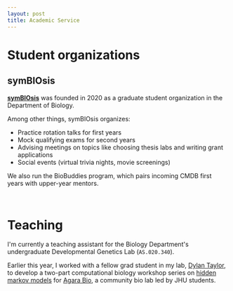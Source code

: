 ```yaml
---
layout: post
title: Academic Service
---
```


# Student organizations

## symBIOsis

**[symBIOsis](https://sites.krieger.jhu.edu/symbiosis/)** was founded in 2020 as a graduate student organization in the Department of Biology.

Among other things, symBIOsis organizes:

* Practice rotation talks for first years
* Mock qualifying exams for second years
* Advising meetings on topics like choosing thesis labs and writing grant applications
* Social events (virtual trivia nights, movie screenings)

We also run the BioBuddies program, which pairs incoming CMDB first years with upper-year mentors.


<br />

# Teaching

I'm currently a teaching assistant for the Biology Department's undergraduate Developmental Genetics Lab (`AS.020.340`). 

Earlier this year, I worked with a fellow grad student in my lab, [Dylan Taylor](https://github.com/dtaylo95), to develop a two-part computational biology workshop series on [hidden markov models](https://github.com/scarioscia/hmm_workshop) for [Agara Bio](https://www.agarabio.org/), a community bio lab led by JHU students.
